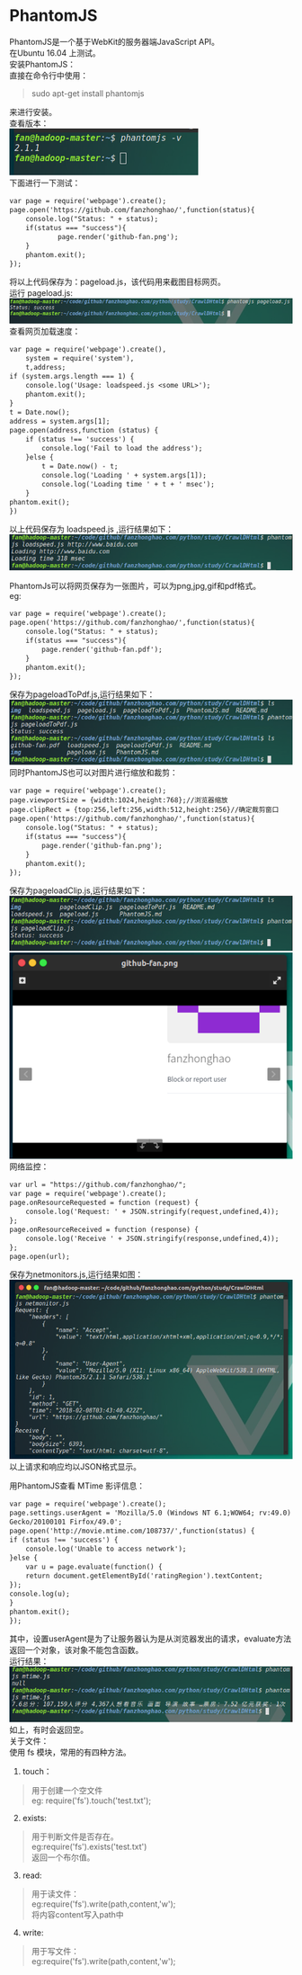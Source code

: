 # PhantomJS
PhantomJS是一个基于WebKit的服务器端JavaScript API。  
在Ubuntu 16.04 上测试。  
安装PhantomJS：  
直接在命令行中使用：  
> sudo apt-get install phantomjs

来进行安装。  
查看版本：  
<img src = "img/phantomjsV.png"/>  
下面进行一下测试：  

	var page = require('webpage').create();
	page.open('https://github.com/fanzhonghao/',function(status){
        console.log("Status: " + status);
        if(status === "success"){
                page.render('github-fan.png');
        }
        phantom.exit();
	});

将以上代码保存为：pageload.js，该代码用来截图目标网页。  
运行 pageload.js:  
<img src = "img/runPageloadJs.png"/>  
查看网页加载速度：  

	var page = require('webpage').create(),
    	system = require('system'),
    	t,address;
	if (system.args.length === 1) {
  		console.log('Usage: loadspeed.js <some URL>');
  		phantom.exit();
	}
	t = Date.now();
	address = system.args[1];
	page.open(address,function (status) {
  		if (status !== 'success') {
    		console.log('Fail to load the address');
  		}else {
    		t = Date.now() - t;
    		console.log('Loading ' + system.args[1]);
    		console.log('Loading time ' + t + ' msec');
  		}
  	phantom.exit();
	})

以上代码保存为 loadspeed.js ,运行结果如下：  
<img src = "img/loadspeedJs.png"/>  

PhantomJs可以将网页保存为一张图片，可以为png,jpg,gif和pdf格式。  
eg:  

	var page = require('webpage').create();
	page.open('https://github.com/fanzhonghao/',function(status){
		console.log("Status: " + status);
		if(status === "success"){
			page.render('github-fan.pdf');
		}
		phantom.exit();
	});


保存为pageloadToPdf.js,运行结果如下：  
<img src = "img/pageloadPdf.png"/>  
同时PhantomJS也可以对图片进行缩放和裁剪：  


	var page = require('webpage').create();
	page.viewportSize = {width:1024,height:768};//浏览器缩放
	page.clipRect = {top:256,left:256,width:512,height:256}//确定裁剪窗口
	page.open('https://github.com/fanzhonghao/',function(status){
		console.log("Status: " + status);
		if(status === "success"){
			page.render('github-fan.png');
		}
		phantom.exit();
	});


保存为pageloadClip.js,运行结果如下：  
<img src = "img/pageloadClip.png"/>  
<img src = "img/result1.png"/>  
网络监控：  

	var url = "https://github.com/fanzhonghao/";
	var page = require('webpage').create();
	page.onResourceRequested = function (request) {
  		console.log('Request: ' + JSON.stringify(request,undefined,4));
	};
	page.onResourceReceived = function (response) {
  		console.log('Receive ' + JSON.stringify(response,undefined,4));
	};
	page.open(url);
保存为netmonitors.js,运行结果如图：  
<img src = "img/result2.png"/>  
以上请求和响应均以JSON格式显示。  

用PhantomJS查看 MTime 影评信息：  

	var page = require('webpage').create();
	page.settings.userAgent = 'Mozilla/5.0 (Windows NT 6.1;WOW64; rv:49.0) 			Gecko/20100101 Firfox/49.0';
	page.open('http://movie.mtime.com/108737/',function(status) {
  	if (status !== 'success') {
    	console.log('Unable to access network');
  	}else {
    	var u = page.evaluate(function() {
      	return document.getElementById('ratingRegion').textContent;
    });
    console.log(u);
  	}
  	phantom.exit();
	});

其中，设置userAgent是为了让服务器认为是从浏览器发出的请求，evaluate方法返回一个对象，该对象不能包含函数。  
运行结果：  
<img src = "img/result3.png"/>  
如上，有时会返回空。  
关于文件：  
使用 fs 模块，常用的有四种方法。  
1. touch：  
> 用于创建一个空文件  
> eg: require('fs').touch('test.txt');  

2. exists:
> 用于判断文件是否存在。  
> eg:require('fs').exists('test.txt')  
> 返回一个布尔值。  

3. read:
> 用于读文件：  
> eg:require('fs').write(path,content,'w');  
> 将内容content写入path中  

4. write:
> 用于写文件：  
> eg:require('fs').write(path,content,'w');

